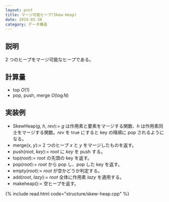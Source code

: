```yaml
---
layout: post
title: マージ可能ヒープ(Skew-Heap)
date: 2019-05-30
category: データ構造
---
```


## 説明
$2$ つのヒープをマージ可能なヒープである。

## 計算量
* top $O(1)$
* pop, push, merge $O(\log N)$

## 実装例
* SkewHeap($g$, $h$, $rev$):= $g$ は作用素と要素をマージする関数、$h$ は作用素同士をマージする関数。$rev$ を true にすると key の降順に pop されるようになる。
* merge($x$, $y$):= 2 つのヒープ $x$ と $y$ をマージしたものを返す。
* push($root$, $key$):= $root$ に $key$ を push する。
* top($root$):= $root$ の先頭の key を返す。
* pop($root$):= $root$ から pop し、pop した key を返す。
* empty($root$):= $root$ が空かどうか判定する。
* add($root$, $lazy$):= $root$ 全体に作用素 $lazy$ を適用する。
* makeheap():= 空ヒープを返す。


{% include read.html  code="structure/skew-heap.cpp" %}
